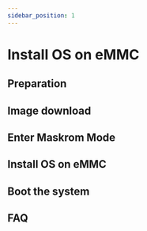```yaml
---
sidebar_position: 1
---
```


# Install OS on eMMC

## Preparation

## Image download

## Enter Maskrom Mode

## Install OS on eMMC

## Boot the system

## FAQ
